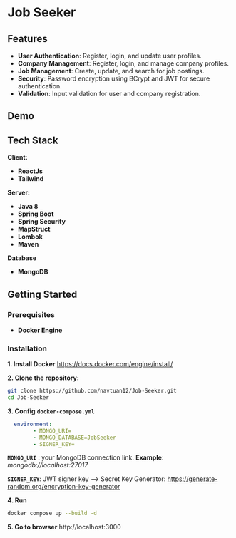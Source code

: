
# Job Seeker




## Features

- **User Authentication**: Register, login, and update user profiles.
- **Company Management**: Register, login, and manage company profiles.
- **Job Management**: Create, update, and search for job postings.
- **Security**: Password encryption using BCrypt and JWT for secure authentication.
- **Validation**: Input validation for user and company registration.

## Demo



## Tech Stack

**Client:** 
- **ReactJs**
- **Tailwind**

**Server:**
- **Java 8**
- **Spring Boot**
- **Spring Security**
- **MapStruct**
- **Lombok**
- **Maven**

**Database**
- **MongoDB**


## Getting Started

### Prerequisites

- **Docker Engine**

### Installation

**1. Install Docker**
https://docs.docker.com/engine/install/

**2. Clone the repository:**
```sh
git clone https://github.com/navtuan12/Job-Seeker.git
cd Job-Seeker
```
**3. Config** **`docker-compose.yml`**
```yml
  environment:
        - MONGO_URI=
        - MONGO_DATABASE=JobSeeker
        - SIGNER_KEY=
```
**`MONGO_URI`** : your MongoDB connection link. **Example**: *mongodb://localhost:27017*

**`SIGNER_KEY`**: JWT signer key --> Secret Key Generator: https://generate-random.org/encryption-key-generator

**4. Run** 
```sh
docker compose up --build -d
```

**5. Go to browser**
http://localhost:3000
